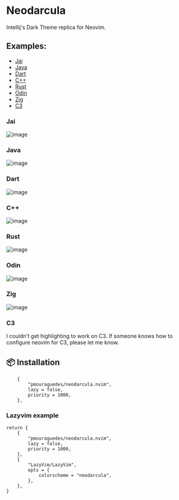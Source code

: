 # Neodarcula   

Intellij's Dark Theme replica for Neovim.

## Examples:

- [Jai](#jai)
- [Java](#java)
- [Dart](#dart)
- [C++](#c++)
- [Rust](#rust)
- [Odin](#odin)
- [Zig](#zig)
- [C3](#c3)

### Jai
![image](https://github.com/user-attachments/assets/041ad0b3-3ea1-4713-a2e4-31b09bdc9cec)

### Java
![image](https://github.com/user-attachments/assets/823dcd32-7011-4cb6-ab6d-13a5d4b9e36e)

### Dart
![image](https://github.com/user-attachments/assets/389ba607-c141-4202-ae67-66c4916492d4)

### C++
![image](https://github.com/user-attachments/assets/fe2230ea-3159-4fed-a9fb-74b624ce6c6a)

### Rust
![image](https://github.com/user-attachments/assets/d31380e5-8666-45d1-9ee1-6082d21fe815)

### Odin
![image](https://github.com/user-attachments/assets/59eccef5-39aa-425c-b6ce-5237d9f8647e)

### Zig
![image](https://github.com/user-attachments/assets/fc08e8b9-3dd0-45f7-8cb7-ab413bdfd5da)

### C3

I couldn't get highlighting to work on C3. If someone knows how to configure neovim for C3, please let me know.


## 📦 Installation

```
    {
        "pmouraguedes/neodarcula.nvim",
        lazy = false,
        priority = 1000,
    },
```

### Lazyvim example

```
return {
    {
        "pmouraguedes/neodarcula.nvim",
        lazy = false,
        priority = 1000,
    },
    {
        "LazyVim/LazyVim",
        opts = {
            colorscheme = "neodarcula",
        },
    },
}
```

